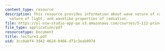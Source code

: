 ```yaml
---
content_type: resource
description: This resource provides information about wave nature of radiation, wave
  nature of light, and wavelike properties of radiation.
file: https://ol-ocw-studio-app-qa.s3.amazonaws.com/courses/5-112-principles-of-chemical-science-fall-2005/3cc8abf43d4286240466d71c3eab897d_lecture3.pdf
file_type: application/pdf
resourcetype: Document
title: lecture3.pdf
uid: 3cc8abf4-3d42-8624-0466-d71c3eab897d
---
```

